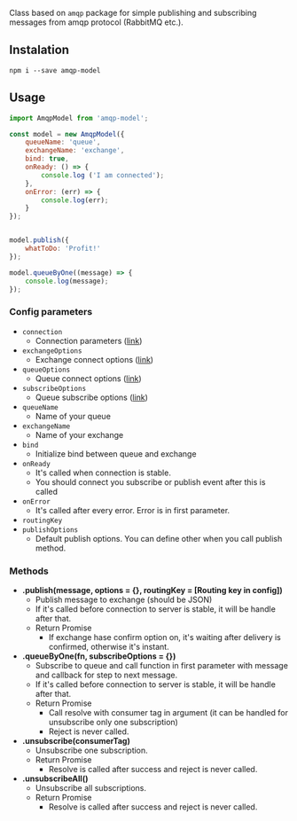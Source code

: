 Class based on `amqp` package for simple publishing and subscribing messages from amqp protocol (RabbitMQ etc.).

## Instalation

```
npm i --save amqp-model
```

## Usage

```javascript
import AmqpModel from 'amqp-model';

const model = new AmqpModel({
    queueName: 'queue',
    exchangeName: 'exchange',
    bind: true,
    onReady: () => {
        console.log ('I am connected');
    },
    onError: (err) => {
        console.log(err);
    }
});


model.publish({
    whatToDo: 'Profit!'
});

model.queueByOne((message) => {
    console.log(message);
});
```

### Config parameters

- `connection`
  - Connection parameters ([link](https://www.npmjs.com/package/amqp#connection-options-and-url))
- `exchangeOptions`
  - Exchange connect options ([link](https://www.npmjs.com/package/amqp#connectionexchangename-options-opencallback))
- `queueOptions`
  - Queue connect options ([link](https://www.npmjs.com/package/amqp#connectionqueuename-options-opencallback))
- `subscribeOptions`
  - Queue subscribe options ([link](https://www.npmjs.com/package/amqp#queuesubscribeoptions-listener))
- `queueName`
  - Name of your queue
- `exchangeName`
  - Name of your exchange
- `bind`
  - Initialize bind between queue and exchange
- `onReady`
  - It's called when connection is stable.
  - You should connect you subscribe or publish event after this is called
- `onError`
  - It's called after every error. Error is in first parameter.
- `routingKey`
- `publishOptions`
  - Default publish options. You can define other when you call publish method.
  
  
### Methods

- __.publish(message, options = {}, routingKey = [Routing key in config])__
    - Publish message to exchange (should be JSON)
    - If it's called before connection to server is stable, it will be handle after that.
    - Return Promise
        - If exchange hase confirm option on, it's waiting after delivery is confirmed, otherwise it's instant.
- __.queueByOne(fn, subscribeOptions = {})__
    - Subscribe to queue and call function in first parameter with message and callback for step to next message.
    - If it's called before connection to server is stable, it will be handle after that.
    - Return Promise
        - Call resolve with consumer tag in argument (it can be handled for unsubscribe only one subscription)
        - Reject is never called.
- __.unsubscribe(consumerTag)__
    - Unsubscribe one subscription.
    - Return Promise
        - Resolve is called after success and reject is never called.
- __.unsubscribeAll()__
    - Unsubscribe all subscriptions.
    - Return Promise
        - Resolve is called after success and reject is never called.